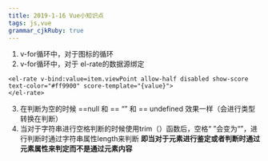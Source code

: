 ```yaml
---
title: 2019-1-16 Vue小知识点
tags: js,vue
grammar_cjkRuby: true
---
```

1. v-for循环中，对于图标的循环<i :class="item.icon"></i>
2. v-for循环中，对于 el-rate的数据源绑定
```
<el-rate v-bind:value=item.viewPoint allow-half disabled show-score text-color="#ff9900" score-template="{value}">
</el-rate>
```
3. 在判断为空的时候 ==null 和 == “” 和 == undefined 效果一样（会进行类型转换在判断）
4. 当对于字符串进行空格判断的时候使用trim（）函数后，空格“   ”会变为“”，进行判断时通过字符串属性length来判断 
 **即当对于元素进行鉴定或者判断时通过元素属性来判定而不是通过元素内容**		
 